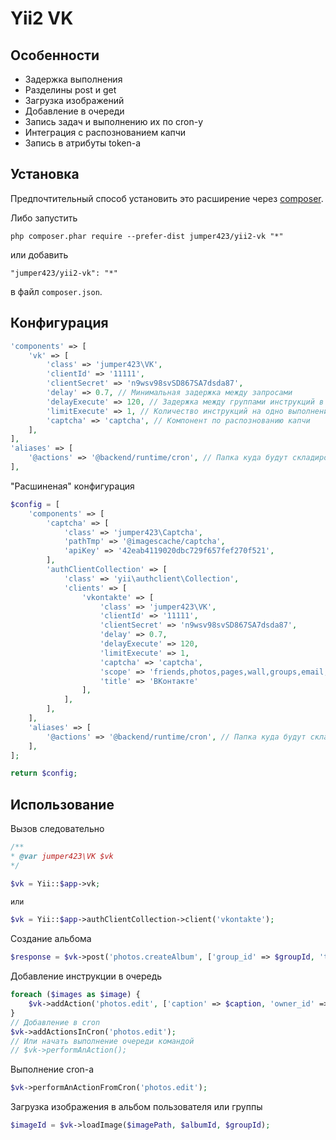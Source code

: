 Yii2 VK
================


Особенности
------------
* Задержка выполнения
* Разделины post и get
* Загрузка изображений
* Добавление в очереди
* Запись задач и выполнению их по cron-у
* Интеграция с распознованием капчи
* Запись в атрибуты token-а

Установка
------------
Предпочтительный способ установить это расширение через [composer](http://getcomposer.org/download/).

Либо запустить

```
php composer.phar require --prefer-dist jumper423/yii2-vk "*"
```

или добавить

```
"jumper423/yii2-vk": "*"
```

в файл `composer.json`.

Конфигурация
------------
```php
'components' => [
    'vk' => [
        'class' => 'jumper423\VK',
        'clientId' => '11111',
        'clientSecret' => 'n9wsv98svSD867SA7dsda87',
        'delay' => 0.7, // Минимальная задержка между запросами
        'delayExecute' => 120, // Задержка между группами инструкций в очереди
        'limitExecute' => 1, // Количество инструкций на одно выполнении в очереди
        'captcha' => 'captcha', // Компонент по распознованию капчи
    ],
],
'aliases' => [
    '@actions' => '@backend/runtime/cron', // Папка куда будут складироваться очереди для cron-а
],
```

"Расшиненая" конфигурация

```php
$config = [
    'components' => [
        'captcha' => [
            'class' => 'jumper423\Captcha',
            'pathTmp' => '@imagescache/captcha',
            'apiKey' => '42eab4119020dbc729f657fef270f521',
        ],
        'authClientCollection' => [
            'class' => 'yii\authclient\Collection',
            'clients' => [
                'vkontakte' => [
                    'class' => 'jumper423\VK',
                    'clientId' => '11111',
                    'clientSecret' => 'n9wsv98svSD867SA7dsda87',
                    'delay' => 0.7,
                    'delayExecute' => 120,
                    'limitExecute' => 1,
                    'captcha' => 'captcha',
                    'scope' => 'friends,photos,pages,wall,groups,email,stats,ads,offline,notifications', //,messages,nohttps
                    'title' => 'ВКонтакте'
                ],
            ],
        ],
    ],
    'aliases' => [
        '@actions' => '@backend/runtime/cron', // Папка куда будут складироваться очереди для cron-а
    ],
];

return $config;
```


Использование
------------

Вызов следовательно 

```php
/**
* @var jumper423\VK $vk
*/

$vk = Yii::$app->vk;

или

$vk = Yii::$app->authClientCollection->client('vkontakte');
```

Создание альбома

```php
$response = $vk->post('photos.createAlbum', ['group_id' => $groupId, 'title' => $title, 'upload_by_admins_only' => 1]);
```

Добавление инструкции в очередь 

```php
foreach ($images as $image) {
    $vk->addAction('photos.edit', ['caption' => $caption, 'owner_id' => $ownerId, 'photo_id' => $image,]);
}
// Добавление в cron
$vk->addActionsInCron('photos.edit');
// Или начать выполнение очереди командой
// $vk->performAnAction();
```

Выполнение cron-а

```php
$vk->performAnActionFromCron('photos.edit');
```

Загрузка изображения в альбом пользователя или группы

```php
$imageId = $vk->loadImage($imagePath, $albumId, $groupId);
```

